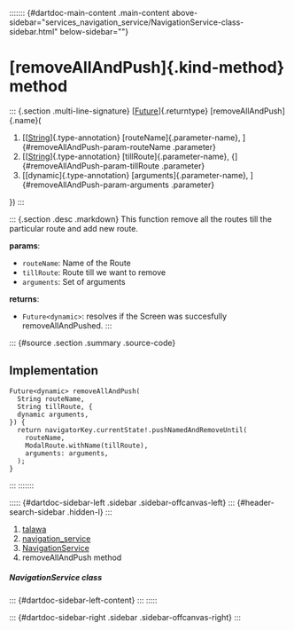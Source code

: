 ::::::: {#dartdoc-main-content .main-content above-sidebar="services_navigation_service/NavigationService-class-sidebar.html" below-sidebar=""}
<div>

# [removeAllAndPush]{.kind-method} method

</div>

::: {.section .multi-line-signature}
[[Future](https://api.flutter.dev/flutter/dart-core/Future-class.html)]{.returntype}
[removeAllAndPush]{.name}(

1.  [[[String](https://api.flutter.dev/flutter/dart-core/String-class.html)]{.type-annotation}
    [routeName]{.parameter-name}, ]{#removeAllAndPush-param-routeName
    .parameter}
2.  [[[String](https://api.flutter.dev/flutter/dart-core/String-class.html)]{.type-annotation}
    [tillRoute]{.parameter-name}, {]{#removeAllAndPush-param-tillRoute
    .parameter}
3.  [[dynamic]{.type-annotation} [arguments]{.parameter-name},
    ]{#removeAllAndPush-param-arguments .parameter}

})
:::

::: {.section .desc .markdown}
This function remove all the routes till the particular route and add
new route.

**params**:

-   `routeName`: Name of the Route
-   `tillRoute`: Route till we want to remove
-   `arguments`: Set of arguments

**returns**:

-   `Future<dynamic>`: resolves if the Screen was succesfully
    removeAllAndPushed.
:::

::: {#source .section .summary .source-code}
## Implementation

``` language-dart
Future<dynamic> removeAllAndPush(
  String routeName,
  String tillRoute, {
  dynamic arguments,
}) {
  return navigatorKey.currentState!.pushNamedAndRemoveUntil(
    routeName,
    ModalRoute.withName(tillRoute),
    arguments: arguments,
  );
}
```
:::
:::::::

::::: {#dartdoc-sidebar-left .sidebar .sidebar-offcanvas-left}
::: {#header-search-sidebar .hidden-l}
:::

1.  [talawa](../../index.html)
2.  [navigation_service](../../services_navigation_service/)
3.  [NavigationService](../../services_navigation_service/NavigationService-class.html)
4.  removeAllAndPush method

##### NavigationService class

::: {#dartdoc-sidebar-left-content}
:::
:::::

::: {#dartdoc-sidebar-right .sidebar .sidebar-offcanvas-right}
:::
